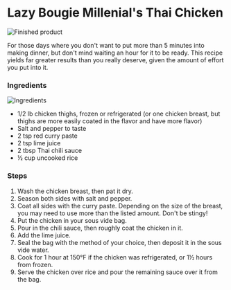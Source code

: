 # Lazy Bougie Millenial's Thai Chicken

![Finished product](https://raw.githubusercontent.com/karmeleon/recipes/master/images/thai_chicken.jpg)

For those days where you don't want to put more than 5 minutes into making dinner, but don't mind waiting an hour for it to be ready. This recipe yields far greater results than you really deserve, given the amount of effort you put into it.

### Ingredients

![Ingredients](https://raw.githubusercontent.com/karmeleon/recipes/master/images/thai_chicken_ingredients.jpg)

* 1/2 lb chicken thighs, frozen or refrigerated (or one chicken breast, but thighs are more easily coated in the flavor and have more flavor)
* Salt and pepper to taste
* 2 tsp red curry paste
* 2 tsp lime juice
* 2 tbsp Thai chili sauce
* ½ cup uncooked rice

### Steps

1. Wash the chicken breast, then pat it dry.
2. Season both sides with salt and pepper.
3. Coat all sides with the curry paste. Depending on the size of the breast, you may need to use more than the listed amount. Don't be stingy!
4. Put the chicken in your sous vide bag.
5. Pour in the chili sauce, then roughly coat the chicken in it.
6. Add the lime juice.
7. Seal the bag with the method of your choice, then deposit it in the sous vide water.
8. Cook for 1 hour at 150°F if the chicken was refrigerated, or 1½ hours from frozen.
9. Serve the chicken over rice and pour the remaining sauce over it from the bag.
